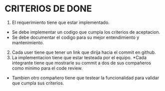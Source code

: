 # CRITERIOS DE DONE 
1. El requerimiento tiene que estar implementado.
 * Se debe implementar un codigo que cumpla los criterios de aceptacion.
 * Se debe documentar el codigo para su mejor entendimiento y mantenimiento.
2. Cada user tiene que tener un link que dirija hacia el commit en github. 
3. La implementacion tiene que estar testeada por el equipo.
 *Cada integrante tiene que mostrarle su commit a dos de sus compañeros como minimo para el code review.
* Tambien otro compañero tiene que testear la funcionalidad para validar que cumpla sus criterios.
